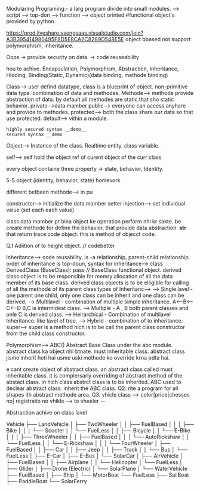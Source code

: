 Modularing Programing:- a larg program divide into small modules. 
    --> script
    --> top-don
        --> function
    --> object orinted
#functional object's provided by python.

https://prod.liveshare.vsengsaas.visualstudio.com/join?A3B395414980495F8D5E8CA2C8289D548E5E
object bbased not support polymorphism, inheritance.

Oops -> provide security on data.
     -> code reuseability

hou to achive.
Encapsulation, Polymorphism, Abstraction, Inheritance, Hidding, Binding(Static, Dynamic)(data binding, methode binding)

Class--> user defind datatype, class is a blueprint of object. non-primitive data type. combination of data and methodes.
 Methode--> methode provide abstraction of data. by default all methodes are static.that sho static behavior.
    private-->data mamber
    public--> everyone can access anyhare and provide to methodes.
    protected--> both the class share our data so that use protected.
    default--> vithin a module.

    highly secured syntax __demo__ 
    secured syntax __demo

Object--> Instance of the class. Realtime entity. class variable. 

self--> self hold the object ref of curent object of the curr class

every object containe three property -> state, behavior, Identity.  

5-5 object (identity, behavior, state) homevork

different betbeen methode--> in pu


constructor--> initialize the data mamber
setter injection--> set individual value (set each each value)

class data mamber pr bina object ke operation perform nhi kr sakte.
be create methode for define the behavior, that provide data abstraction.
__str__ that return trace code object. this is method of objecct code.

Q.1 Adiition of to height object.
// codebetter


Inheritance--> code reusability, is -a relationship, parent-child relationship. order of inheritance is top-doun, 
syntax for inheritance--> class DerivedClass (BaseClass): pass // BaseClass functional object.
derived class object is to be responsible for memry allocation of all the data member of its base class.
derived class objects is to be elligible for calling of all the methode of its parent class
types of Inheritanc--> 
--> Single lavel - one parent one child, only one class can be inherit and one class can be derived.
--> Multilavel - combination of multiple simple inheritance. A<--B<--C<--D B,C is intermideat class.
--> Multiple - A , B both parent classes and onle  C is derived class.
--> Heirarchical - Combination of multilavel Inheritance. like lavel of tree.
--> Hybrid - combination of to inheritance.
super--> super is a method hich is to be call the parent class constructor from the child class constructor.

Polymorphism--> ABC() Abstract Base Class under the abc module.
abstract class ka object nhi btnate. must inheritable class. abstract class jisme inherit hoti hai usme uski methode ko override krna pdta hai.

e cant create object of abstract class.
an abstract class called must inheritable class.
it is complersarly overriding of abstract method of the abstact class. in hich class abstrct class is to be inherited.
ABC used to declear abstract class. inherit the ABC class.
Q2. rite a program for all shapes ith abstract methode area.
Q3. vhicle class --> color|price|chesses no| registratio no
vhikle --> to vheeler --

Abstraction achive on class lavel

Vehicle
├── LandVehicle
│   ├── TwoWheeler
│   │   ├── FuelBased
│   │   │   ├── Bike
│   │   │   └── Scooter
│   │   └── FuelLess
│   │       ├── Bicycle
│   │       └── E-Bike
│   │
│   ├── ThreeWheeler
│   │   ├── FuelBased
│   │   │   └── AutoRickshaw
│   │   └── FuelLess
│   │       └── E-Rickshaw
│   │
│   └── FourWheeler
│       ├── FuelBased
│       │   ├── Car
│       │   ├── Jeep
│       │   ├── Truck
│       │   └── Bus
│       └── FuelLess
│           ├── E-Car
│           ├── E-Bus
│           └── SolarCar
│
├── AirVehicle
│   ├── FuelBased
│   │   ├── Airplane
│   │   └── Helicopter
│   └── FuelLess
│       ├── Glider
│       ├── Drone (Electric)
│       └── SolarPlane
│
└── WaterVehicle
    ├── FuelBased
    │   ├── Ship
    │   └── MotorBoat
    └── FuelLess
        ├── SailBoat
        ├── PaddleBoat
        └── SolarFerry
